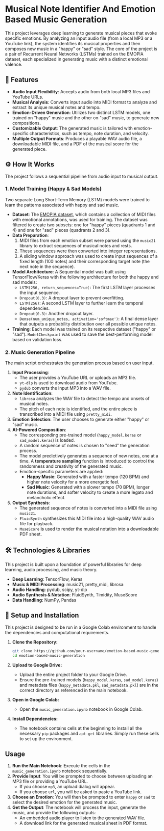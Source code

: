 # Musical Note Identifier And Emotion Based Music Generation

This project leverages deep learning to generate musical pieces that evoke specific emotions. By analyzing an input audio file (from a local MP3 or a YouTube link), the system identifies its musical properties and then composes new music in a "happy" or "sad" style. The core of the project is a pair of Recurrent Neural Networks (LSTMs) trained on the EMOPIA dataset, each specialized in generating music with a distinct emotional valence.

## 🎵 Features

-   **Audio Input Flexibility**: Accepts audio from both local MP3 files and YouTube URLs.
-   **Musical Analysis**: Converts input audio into MIDI format to analyze and extract its unique musical notes and tempo.
-   **Emotion-Driven Generation**: Utilizes two distinct LSTM models, one trained on "happy" music and the other on "sad" music, to generate new compositions.
-   **Customizable Output**: The generated music is tailored with emotion-specific characteristics, such as tempo, note duration, and velocity.
-   **Multiple Output Formats**: Produces a playable WAV audio file, a downloadable MIDI file, and a PDF of the musical score for the generated piece.

## ⚙️ How It Works

The project follows a sequential pipeline from audio input to musical output.

### 1. Model Training (Happy & Sad Models)

Two separate Long Short-Term Memory (LSTM) models were trained to learn the patterns associated with happy and sad music.

*   **Dataset**: The [EMOPIA dataset](https://emopia.cp.jku.at/), which contains a collection of MIDI files with emotional annotations, was used for training. The dataset was filtered to create two subsets: one for "happy" pieces (quadrants 1 and 4) and one for "sad" pieces (quadrants 2 and 3).
*   **Data Preparation**:
    1.  MIDI files from each emotion subset were parsed using the `music21` library to extract sequences of musical notes and rests.
    2.  These sequences were then converted into integer representations.
    3.  A sliding window approach was used to create input sequences of a fixed length (100 notes) and their corresponding target note (the next note in the sequence).
*   **Model Architecture**: A Sequential model was built using TensorFlow/Keras with the following architecture for both the happy and sad models:
    *   `LSTM(256, return_sequences=True)`: The first LSTM layer processes the input sequence.
    *   `Dropout(0.3)`: A dropout layer to prevent overfitting.
    *   `LSTM(256)`: A second LSTM layer to further learn the temporal dependencies.
    *   `Dropout(0.3)`: Another dropout layer.
    *   `Dense(num_unique_notes, activation='softmax')`: A final dense layer that outputs a probability distribution over all possible unique notes.
*   **Training**: Each model was trained on its respective dataset ("happy" or "sad"). `ModelCheckpoint` was used to save the best-performing model based on validation loss.

### 2. Music Generation Pipeline

The main script orchestrates the generation process based on user input.

1.  **Input Processing**:
    *   The user provides a YouTube URL or uploads an MP3 file.
    *   `yt-dlp` is used to download audio from YouTube.
    *   `pydub` converts the input MP3 into a WAV file.
2.  **Note Identification**:
    *   `librosa` analyzes the WAV file to detect the tempo and onsets of musical notes.
    *   The pitch of each note is identified, and the entire piece is transcribed into a MIDI file using `pretty_midi`.
3.  **Emotion Selection**: The user chooses to generate either "happy" or "sad" music.
4.  **AI-Powered Composition**:
    *   The corresponding pre-trained model (`happy_model.keras` or `sad_model.keras`) is loaded.
    *   A random sequence of notes is chosen to "seed" the generation process.
    *   The model predictively generates a sequence of new notes, one at a time. A **temperature sampling** function is introduced to control the randomness and creativity of the generated music.
    *   Emotion-specific parameters are applied:
        *   **Happy Music**: Generated with a faster tempo (120 BPM) and higher note velocity for a more energetic feel.
        *   **Sad Music**: Generated with a slower tempo (70 BPM), longer note durations, and softer velocity to create a more legato and melancholic effect.
5.  **Output Synthesis**:
    *   The generated sequence of notes is converted into a MIDI file using `music21`.
    *   `FluidSynth` synthesizes this MIDI file into a high-quality WAV audio file for playback.
    *   `MuseScore` is used to render the musical notation into a downloadable PDF sheet.

## 🛠️ Technologies & Libraries

This project is built upon a foundation of powerful libraries for deep learning, audio processing, and music theory.

*   **Deep Learning**: TensorFlow, Keras
*   **Music & MIDI Processing**: music21, pretty_midi, librosa
*   **Audio Handling**: pydub, scipy, yt-dlp
*   **Audio Synthesis & Notation**: FluidSynth, Timidity, MuseScore
*   **Data Handling**: NumPy, Pandas

## 🚀 Setup and Installation

This project is designed to be run in a Google Colab environment to handle the dependencies and computational requirements.

1.  **Clone the Repository:**
    ```bash
    git clone https://github.com/your-username/emotion-based-music-generation.git
    cd emotion-based-music-generation
    ```

2.  **Upload to Google Drive:**
    *   Upload the entire project folder to your Google Drive.
    *   Ensure the pre-trained models (`happy_model.keras`, `sad_model.keras`) and metadata files (`happy_metadata.pkl`, `sad_metadata.pkl`) are in the correct directory as referenced in the main notebook.

3.  **Open in Google Colab:**
    *   Open the `music_generation.ipynb` notebook in Google Colab.

4.  **Install Dependencies:**
    *   The notebook contains cells at the beginning to install all the necessary `pip` packages and `apt-get` libraries. Simply run these cells to set up the environment.

## Usage

1.  **Run the Main Notebook**: Execute the cells in the `music_generation.ipynb` notebook sequentially.
2.  **Provide Input**: You will be prompted to choose between uploading an MP3 file or providing a YouTube URL.
    *   If you choose `mp3`, an upload dialog will appear.
    *   If you choose `url`, you will be asked to paste a YouTube link.
3.  **Choose an Emotion**: You will then be prompted to enter `happy` or `sad` to select the desired emotion for the generated music.
4.  **Get the Output**: The notebook will process the input, generate the music, and provide the following outputs:
    *   An embedded audio player to listen to the generated WAV file.
    *   A download link for the generated musical sheet in PDF format.

